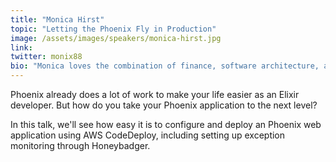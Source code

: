 ```yaml
---
title: "Monica Hirst"
topic: "Letting the Phoenix Fly in Production"
image: /assets/images/speakers/monica-hirst.jpg
link:
twitter: monix88 
bio: "Monica loves the combination of finance, software architecture, and accessible education. Previously at Goldman Sachs, Monica now spends her days leading an engineering team at Society of Grownups, volunteering at ChickTech, and overcoming the OOP mindset."
---
```

Phoenix already does a lot of work to make your life easier as an Elixir developer. But how do you take your Phoenix application to the next level?

In this talk, we'll see how easy it is to configure and deploy an Phoenix web application using AWS CodeDeploy, including setting up exception monitoring through Honeybadger.
